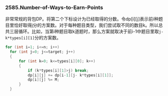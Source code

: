 ### 2585.Number-of-Ways-to-Earn-Points

非常常规的背包DP。将第二个下标设计为已经取得的分数。令dp[i][j]表示前i种题目里恰好取得j分的方案数。对于每种题目类型，我们尝试取不同的数目k。所以总共三层循环。比如，当第i种题目取k道题时，那么方案就取决于前i-1中题目里取`j- k*types[i][1]`分的方案数。
```cpp
for (int i=1; i<=n; i++)
  for (int j=0; j<=target; j++)
  {
      for (int k=0; k<=types[i][0]; k++)
      {
          if (k*types[i][1]>j) break;
          dp[i][j] += dp[i-1][j- k*types[i][1]];
          dp[i][j] %= M;
      }
  }
```
